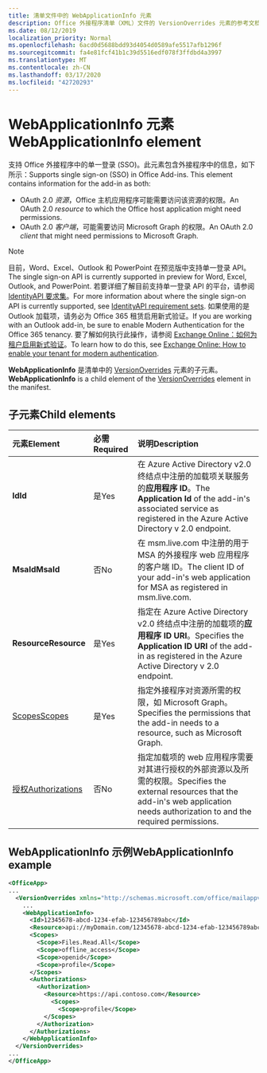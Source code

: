 ```yaml
---
title: 清单文件中的 WebApplicationInfo 元素
description: Office 外接程序清单（XML）文件的 VersionOverrides 元素的参考文档。
ms.date: 08/12/2019
localization_priority: Normal
ms.openlocfilehash: 6acd0d5688bdd93d4054d0589afe5517afb1296f
ms.sourcegitcommit: fa4e81fcf41b1c39d5516edf078f3ffdbd4a3997
ms.translationtype: MT
ms.contentlocale: zh-CN
ms.lasthandoff: 03/17/2020
ms.locfileid: "42720293"
---
```

# <a name="webapplicationinfo-element"></a><span data-ttu-id="1b668-103">WebApplicationInfo 元素</span><span class="sxs-lookup"><span data-stu-id="1b668-103">WebApplicationInfo element</span></span>

<span data-ttu-id="1b668-104">支持 Office 外接程序中的单一登录 (SSO)。此元素包含外接程序中的信息，如下所示：</span><span class="sxs-lookup"><span data-stu-id="1b668-104">Supports single sign-on (SSO) in Office Add-ins. This element contains information for the add-in as both:</span></span>

- <span data-ttu-id="1b668-105">OAuth 2.0 *资源*，Office 主机应用程序可能需要访问该资源的权限。</span><span class="sxs-lookup"><span data-stu-id="1b668-105">An OAuth 2.0 *resource* to which the Office host application might need permissions.</span></span>
- <span data-ttu-id="1b668-106">OAuth 2.0 *客户端*，可能需要访问 Microsoft Graph 的权限。</span><span class="sxs-lookup"><span data-stu-id="1b668-106">An OAuth 2.0 *client* that might need permissions to Microsoft Graph.</span></span>

> [!NOTE]
> <span data-ttu-id="1b668-107">目前，Word、Excel、Outlook 和 PowerPoint 在预览版中支持单一登录 API。</span><span class="sxs-lookup"><span data-stu-id="1b668-107">The single sign-on API is currently supported in preview for Word, Excel, Outlook, and PowerPoint.</span></span> <span data-ttu-id="1b668-108">若要详细了解目前支持单一登录 API 的平台，请参阅 [IdentityAPI 要求集](../requirement-sets/identity-api-requirement-sets.md)。</span><span class="sxs-lookup"><span data-stu-id="1b668-108">For more information about where the single sign-on API is currently supported, see [IdentityAPI requirement sets](../requirement-sets/identity-api-requirement-sets.md).</span></span> <span data-ttu-id="1b668-109">如果使用的是 Outlook 加载项，请务必为 Office 365 租赁启用新式验证。</span><span class="sxs-lookup"><span data-stu-id="1b668-109">If you are working with an Outlook add-in, be sure to enable Modern Authentication for the Office 365 tenancy.</span></span> <span data-ttu-id="1b668-110">要了解如何执行此操作，请参阅 [Exchange Online：如何为租户启用新式验证](https://social.technet.microsoft.com/wiki/contents/articles/32711.exchange-online-how-to-enable-your-tenant-for-modern-authentication.aspx)。</span><span class="sxs-lookup"><span data-stu-id="1b668-110">To learn how to do this, see [Exchange Online: How to enable your tenant for modern authentication](https://social.technet.microsoft.com/wiki/contents/articles/32711.exchange-online-how-to-enable-your-tenant-for-modern-authentication.aspx).</span></span>

<span data-ttu-id="1b668-111">**WebApplicationInfo** 是清单中的 [VersionOverrides](versionoverrides.md) 元素的子元素。</span><span class="sxs-lookup"><span data-stu-id="1b668-111">**WebApplicationInfo** is a child element of the [VersionOverrides](versionoverrides.md) element in the manifest.</span></span>  

## <a name="child-elements"></a><span data-ttu-id="1b668-112">子元素</span><span class="sxs-lookup"><span data-stu-id="1b668-112">Child elements</span></span>

|  <span data-ttu-id="1b668-113">元素</span><span class="sxs-lookup"><span data-stu-id="1b668-113">Element</span></span> |  <span data-ttu-id="1b668-114">必需</span><span class="sxs-lookup"><span data-stu-id="1b668-114">Required</span></span>  |  <span data-ttu-id="1b668-115">说明</span><span class="sxs-lookup"><span data-stu-id="1b668-115">Description</span></span>  |
|:-----|:-----|:-----|
|  <span data-ttu-id="1b668-116">**Id**</span><span class="sxs-lookup"><span data-stu-id="1b668-116">**Id**</span></span>    |  <span data-ttu-id="1b668-117">是</span><span class="sxs-lookup"><span data-stu-id="1b668-117">Yes</span></span>   |  <span data-ttu-id="1b668-118">在 Azure Active Directory v2.0 终结点中注册的加载项关联服务的**应用程序 ID**。</span><span class="sxs-lookup"><span data-stu-id="1b668-118">The **Application Id** of the add-in's associated service as registered in the Azure Active Directory v 2.0 endpoint.</span></span>|
|  <span data-ttu-id="1b668-119">**MsaId**</span><span class="sxs-lookup"><span data-stu-id="1b668-119">**MsaId**</span></span>    |  <span data-ttu-id="1b668-120">否</span><span class="sxs-lookup"><span data-stu-id="1b668-120">No</span></span>   |  <span data-ttu-id="1b668-121">在 msm.live.com 中注册的用于 MSA 的外接程序 web 应用程序的客户端 ID。</span><span class="sxs-lookup"><span data-stu-id="1b668-121">The client ID of your add-in's web application for MSA as registered in msm.live.com.</span></span>|
|  <span data-ttu-id="1b668-122">**Resource**</span><span class="sxs-lookup"><span data-stu-id="1b668-122">**Resource**</span></span>  |  <span data-ttu-id="1b668-123">是</span><span class="sxs-lookup"><span data-stu-id="1b668-123">Yes</span></span>   |  <span data-ttu-id="1b668-124">指定在 Azure Active Directory v2.0 终结点中注册的加载项的**应用程序 ID URI**。</span><span class="sxs-lookup"><span data-stu-id="1b668-124">Specifies the **Application ID URI** of the add-in as registered in the Azure Active Directory v 2.0 endpoint.</span></span>|
|  [<span data-ttu-id="1b668-125">Scopes</span><span class="sxs-lookup"><span data-stu-id="1b668-125">Scopes</span></span>](scopes.md)                |  <span data-ttu-id="1b668-126">是</span><span class="sxs-lookup"><span data-stu-id="1b668-126">Yes</span></span>  |  <span data-ttu-id="1b668-127">指定外接程序对资源所需的权限，如 Microsoft Graph。</span><span class="sxs-lookup"><span data-stu-id="1b668-127">Specifies the permissions that the add-in needs to a resource, such as Microsoft Graph.</span></span>  |
|  [<span data-ttu-id="1b668-128">授权</span><span class="sxs-lookup"><span data-stu-id="1b668-128">Authorizations</span></span>](authorizations.md)  |  <span data-ttu-id="1b668-129">否</span><span class="sxs-lookup"><span data-stu-id="1b668-129">No</span></span>   | <span data-ttu-id="1b668-130">指定加载项的 web 应用程序需要对其进行授权的外部资源以及所需的权限。</span><span class="sxs-lookup"><span data-stu-id="1b668-130">Specifies the external resources that the add-in's web application needs authorization to and the required permissions.</span></span>|

## <a name="webapplicationinfo-example"></a><span data-ttu-id="1b668-131">WebApplicationInfo 示例</span><span class="sxs-lookup"><span data-stu-id="1b668-131">WebApplicationInfo example</span></span>

```xml
<OfficeApp>
...
  <VersionOverrides xmlns="http://schemas.microsoft.com/office/mailappversionoverrides" xsi:type="VersionOverridesV1_0">
    ...
    <WebApplicationInfo>
      <Id>12345678-abcd-1234-efab-123456789abc</Id>
      <Resource>api://myDomain.com/12345678-abcd-1234-efab-123456789abc</Resource>
      <Scopes>
        <Scope>Files.Read.All</Scope>
        <Scope>offline_access</Scope>
        <Scope>openid</Scope>
        <Scope>profile</Scope>
      </Scopes>
      <Authorizations>
        <Authorization>
          <Resource>https://api.contoso.com</Resource>
            <Scopes>
              <Scope>profile</Scope>
          </Scopes>
        </Authorization>
      </Authorizations>
    </WebApplicationInfo>
  </VersionOverrides>
...
</OfficeApp>
```
